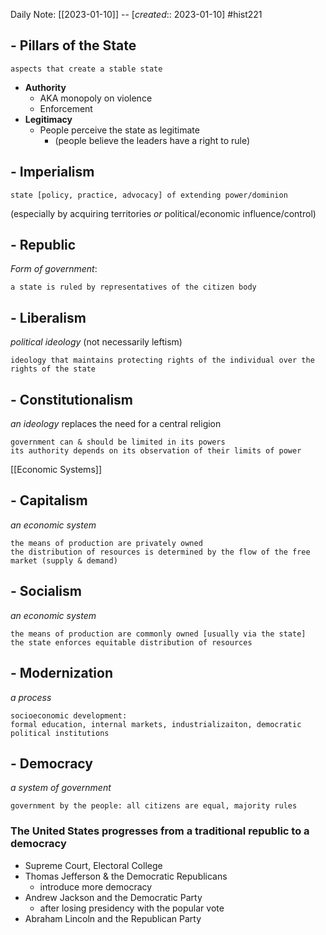 Daily Note: [[2023-01-10]] -- [*created*:: 2023-01-10] #hist221

## - Pillars of the State

	aspects that create a stable state

- **Authority**
	- AKA monopoly on violence
	- Enforcement
- **Legitimacy**
	- People perceive the state as legitimate
		- (people believe the leaders have a right to rule)

## - Imperialism

	state [policy, practice, advocacy] of extending power/dominion

(especially by acquiring territories *or* political/economic influence/control)

## - Republic
*Form of government*:

	a state is ruled by representatives of the citizen body

## - Liberalism
*political ideology*   (not necessarily leftism)

	ideology that maintains protecting rights of the individual over the rights of the state

## - Constitutionalism
*an ideology*   replaces the need for a central religion

	government can & should be limited in its powers
	its authority depends on its observation of their limits of power

[[Economic Systems]]
## - Capitalism
*an economic system*

	the means of production are privately owned
	the distribution of resources is determined by the flow of the free market (supply & demand)

## - Socialism
*an economic system*

	the means of production are commonly owned [usually via the state]
	the state enforces equitable distribution of resources

## - Modernization
*a process*

	socioeconomic development:
	formal education, internal markets, industrializaiton, democratic political institutions

## - Democracy
*a system of government*

	government by the people: all citizens are equal, majority rules

### The United States progresses from a traditional republic to a democracy

- Supreme Court, Electoral College
- Thomas Jefferson & the Democratic Republicans
	- introduce more democracy
- Andrew Jackson and the Democratic Party
	- after losing presidency with the popular vote
- Abraham Lincoln and the Republican Party